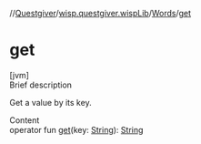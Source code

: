 //[Questgiver](../../index.md)/[wisp.questgiver.wispLib](../index.md)/[Words](index.md)/[get](get.md)



# get  
[jvm]  
Brief description  


Get a value by its key.

  
Content  
operator fun [get](get.md)(key: [String](https://kotlinlang.org/api/latest/jvm/stdlib/kotlin/-string/index.html)): [String](https://kotlinlang.org/api/latest/jvm/stdlib/kotlin/-string/index.html)  



